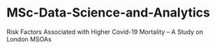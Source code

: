 # MSc-Data-Science-and-Analytics
Risk Factors Associated with Higher Covid-19 Mortality – A Study on London MSOAs
